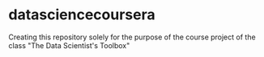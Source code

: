 # datasciencecoursera
Creating this repository solely for the purpose of the course project of the class "The Data Scientist's Toolbox"
